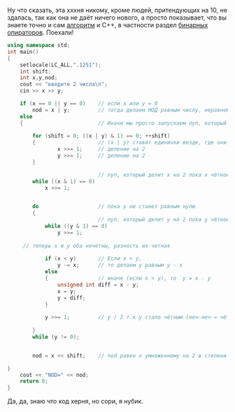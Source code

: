 Ну что сказать, эта xxxня никому, кроме людей, притендующих на 10, не здалась, так как она не даёт ничего нового, а просто показывает, что вы знаете точно и сам [алгоритм](https://github.com/ranopashec/FAMCS-PROG/blob/main/ALGORITHMS/Euclidean%20algorithm.md) и C++, в частности раздел [бинарных опираторов](https://www.learncpp.com/cpp-tutorial/bitwise-operators/). Поехали!


```c++
using namespace std;
int main()
{
	setlocale(LC_ALL,".1251");
   	int shift;
   	int x,y,nod;
   	cout << "введите 2 числа\n";
	cin >> x >> y;

	if (x == 0 || y == 0)    // если x или y = 0
		nod = x | y;         // тогда делаем НОД равным числу, неравному 0, по факту просто складываем x и y битовым оператором или ( работает как в ДМиМЛе)
	else
	{ 			             // Иначе мы просто запускаем луп, который делит x и y на 2 до момента пока хотя бы одно из них чётное.
	
		for (shift = 0; ((x | y) & 1) == 0; ++shift)
		{                    // (x | y) ставит единички везде, где они есть хотя бы в одном числе, 1 указывает на второй бит, и в условии проверяется, делится ли хотя бы одно из чисел на 2 без остатка. т.е луп продолжается, пока x или y чётное.
         		x >>= 1;     // деление на 2
         		y >>= 1;     // деление на 2
	 	}

							 // луп, который делит x на 2 пока x чётное.
		while ((x & 1) == 0) 
	    	x >>= 1;     


		do                   // пока y не станет равным нулю
		{
							 // луп, который делит y на 2 пока y чётное.
			while ((y & 1) == 0)
				y >>= 1;     
	    
     // теперь x и y оба нечетны, разность их четная
     
			if (x < y)       // Если x < y, 
				y -= x;      // то делаем y равным y - x
			else
			{                // иначе (если x > y), то  y = x - y
				unsigned int diff = x - y;
		        x = y;
		        y = diff;
		    }
		    
			y >>= 1;         // y / 2 т.к y стало чётным (неч-неч = чётн)
		
		}
		while (y != 0);            


	    nod = x << shift;    // nod равен x умноженному на 2 в степени shift, где shift равна степени двоек в x и y одновременно

}
	cout << "NOD=" << nod;
	return 0;
}
```
Да, да, знаю что код херня, но сори, я нубик.
